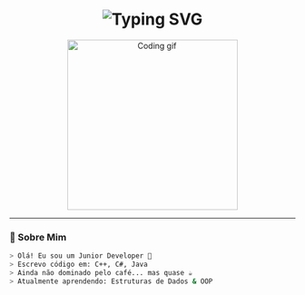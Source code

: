 <!-- Typing SVG Header -->
<h1 align="center">
  <img src="https://readme-typing-svg.demolab.com?font=Fira+Code&size=30&pause=1000&center=true&vCenter=true&width=450&lines=Junior+Developer;C%2B%2B+%7C+C%23+%7C+Java;Coding+my+way+up+%F0%9F%9A%80" alt="Typing SVG" />
</h1>

<p align="center">
  <img src="https://media.giphy.com/media/qgQUggAC3Pfv687qPC/giphy.gif" width="300" alt="Coding gif" />
</p>

---

### 🧠 Sobre Mim

```bash
> Olá! Eu sou um Junior Developer 🚀
> Escrevo código em: C++, C#, Java
> Ainda não dominado pelo café... mas quase ☕
> Atualmente aprendendo: Estruturas de Dados & OOP
